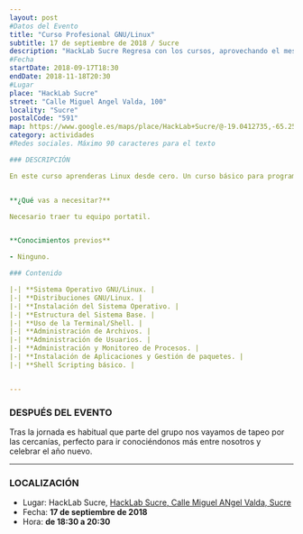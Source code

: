 ```yaml
---
layout: post
#Datos del Evento
title: "Curso Profesional GNU/Linux"
subtitle: 17 de septiembre de 2018 / Sucre
description: "HackLab Sucre Regresa con los cursos, aprovechando el mes del Estudiante lanzamos el Curso Profesional GNU/Linux"
#Fecha
startDate: 2018-09-17T18:30
endDate: 2018-11-18T20:30
#Lugar
place: "HackLab Sucre"
street: "Calle Miguel Angel Valda, 100"
locality: "Sucre"
postalCode: "591"
map: https://www.google.es/maps/place/HackLab+Sucre/@-19.0412735,-65.2591987,738m/data=!3m1!1e3!4m12!1m6!3m5!1s0x93fbcf1b0f977ddd:0x5883d248ad7ce480!2sHackLab+Sucre!8m2!3d-19.0412735!4d-65.25701!3m4!1s0x93fbcf1b0f977ddd:0x5883d248ad7ce480!8m2!3d-19.0412735!4d-65.25701
category: actividades
#Redes sociales. Máximo 90 caracteres para el texto

### DESCRIPCIÓN

En este curso aprenderas Linux desde cero. Un curso básico para programadores y administradores de sistemas. Aprenderás a instalar y configurar un sistemas con Linux, utilizar la shell y los comandos básicos, gestionar ficheros y directorios y la administración de procesos y usuarios.


**¿Qué vas a necesitar?**

Necesario traer tu equipo portatil.


**Conocimientos previos**

- Ninguno.

### Contenido

|-| **Sistema Operativo GNU/Linux. |
|-| **Distribuciones GNU/Linux. |
|-| **Instalación del Sistema Operativo. |
|-| **Estructura del Sistema Base. |
|-| **Uso de la Terminal/Shell. |
|-| **Administración de Archivos. |
|-| **Administración de Usuarios. |
|-| **Administración y Monitoreo de Procesos. |
|-| **Instalación de Aplicaciones y Gestión de paquetes. |
|-| **Shell Scripting básico. |


---
```



### DESPUÉS DEL EVENTO

Tras la jornada es habitual que parte del grupo nos vayamos de tapeo por las cercanías, perfecto para ir conociéndonos más entre nosotros y celebrar el año nuevo.

---
### LOCALIZACIÓN

* Lugar: HackLab Sucre, [HackLab Sucre, Calle Miguel ANgel Valda, Sucre](https://www.google.es/maps/place/HackLab+Sucre/@-19.0412735,-65.2591987,738m/data=!3m1!1e3!4m12!1m6!3m5!1s0x93fbcf1b0f977ddd:0x5883d248ad7ce480!2sHackLab+Sucre!8m2!3d-19.0412735!4d-65.25701!3m4!1s0x93fbcf1b0f977ddd:0x5883d248ad7ce480!8m2!3d-19.0412735!4d-65.25701) 
* Fecha: **17 de septiembre de 2018**
* Hora: **de 18:30 a 20:30**
